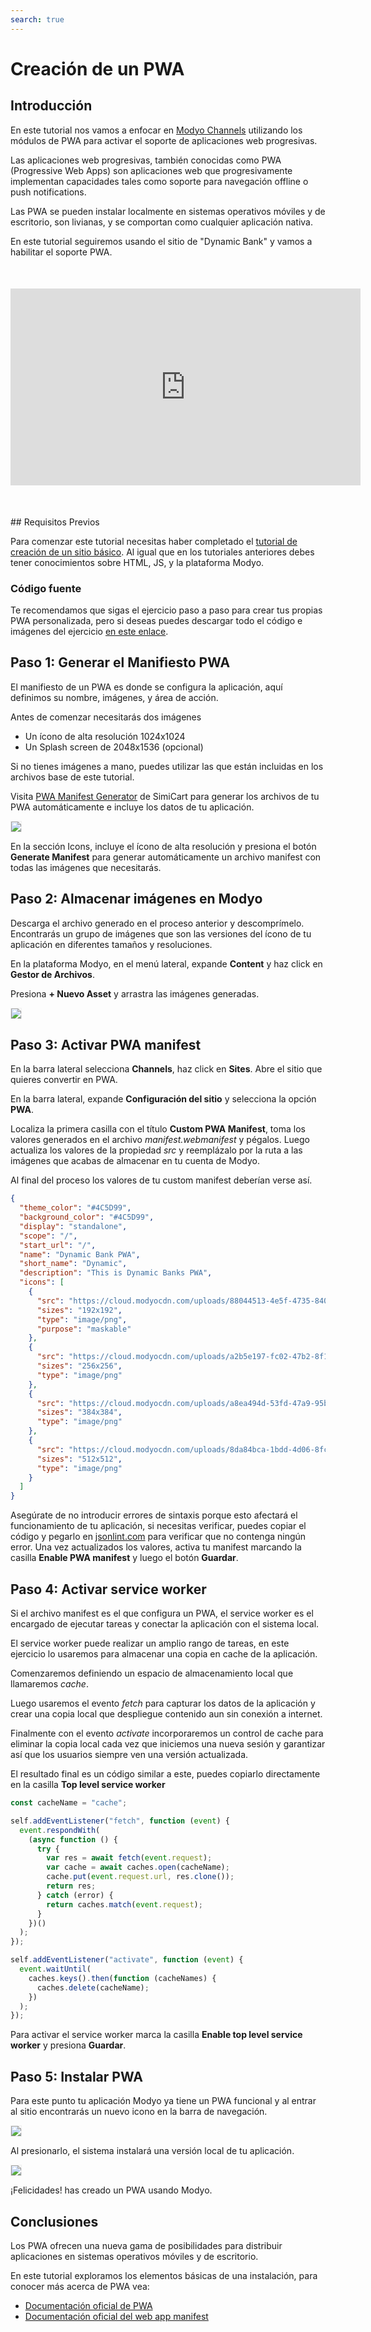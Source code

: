 ```yaml
---
search: true
---
```


# Creación de un PWA

## Introducción

En este tutorial nos vamos a enfocar en [Modyo Channels](https://docs.modyo.com/es/platform/channels) utilizando los módulos de PWA para activar el soporte de aplicaciones web progresivas.

Las aplicaciones web progresivas, también conocidas como PWA (Progressive Web Apps) son aplicaciones web que progresivamente implementan capacidades tales como soporte para navegación offline o push notifications.

Las PWA se pueden instalar localmente en sistemas operativos móviles y de escritorio, son livianas, y se comportan como cualquier aplicación nativa.

En este tutorial seguiremos usando el sitio de "Dynamic Bank" y vamos a habilitar el soporte PWA.

<div style="margin: 50px auto; text-align: center;" >
<iframe width="560" height="315" src="https://www.youtube.com/embed/SQwUOVyG2UE" title="YouTube video player" frameborder="0" allow="accelerometer; autoplay; clipboard-write; encrypted-media; gyroscope; picture-in-picture" allowfullscreen></iframe>
</div>
## Requisitos Previos

Para comenzar este tutorial necesitas haber completado el [tutorial de creación de un sitio básico](/es/platform/tutorials/how-to-create-home.html). Al igual que en los tutoriales anteriores debes tener conocimientos sobre HTML, JS, y la plataforma Modyo.

### Código fuente
Te recomendamos que sigas el ejercicio paso a paso para crear tus propias PWA personalizada, pero si deseas puedes descargar todo el código e imágenes del ejercicio [en este enlace](https://cloud.modyocdn.com/uploads/a4ca197c-af7a-4888-99ce-cf455779dc8f/original/assets.zip).

## Paso 1: Generar el Manifiesto PWA

El manifiesto de un PWA es donde se configura la aplicación, aquí definimos su nombre, imágenes, y área de acción.

Antes de comenzar necesitarás dos imágenes
- Un ícono de alta resolución 1024x1024
- Un Splash screen de 2048x1536 (opcional)

Si no tienes imágenes a mano, puedes utilizar las que están incluidas en los archivos base de este tutorial.

Visita [PWA Manifest Generator](https://bit.ly/2Zv2H5i) de SimiCart para generar los archivos de tu PWA automáticamente e incluye los datos de tu aplicación.

<img src="/assets/img/tutorials/how-to-create-pwa/manifest_data.png" style="border: 1px solid rgb(238, 238, 238);max-width: 400px;margin: auto 0;"/>

En la sección Icons, incluye el ícono de alta resolución y presiona el botón **Generate Manifest** para generar automáticamente un archivo manifest con todas las imágenes que necesitarás.

## Paso 2: Almacenar imágenes en Modyo

Descarga el archivo generado en el proceso anterior y descomprímelo. Encontrarás un grupo de imágenes que son las versiones del ícono de tu aplicación en diferentes tamaños y resoluciones.

En la plataforma Modyo, en el menú lateral, expande **Content** y haz click en **Gestor de Archivos**.

Presiona **+ Nuevo Asset** y arrastra las imágenes generadas.

<img src="/assets/img/tutorials/how-to-create-pwa/drag_images.gif" style="border: 1px solid rgb(238, 238, 238);max-width: 400px;margin: auto 0;"/>

## Paso 3: Activar PWA manifest

En la barra lateral selecciona **Channels**, haz click en **Sites**. Abre el sitio que quieres convertir en PWA.

En la barra lateral, expande **Configuración del sitio** y selecciona la opción **PWA**.

Localiza la primera casilla con el título **Custom PWA Manifest**, toma los valores generados en el archivo _manifest.webmanifest_ y pégalos. Luego actualiza los valores de la propiedad _src_ y reemplázalo por la ruta a las imágenes que acabas de almacenar en tu cuenta de Modyo.

Al final del proceso los valores de tu custom manifest deberían verse así.

``` json
{
  "theme_color": "#4C5D99",
  "background_color": "#4C5D99",
  "display": "standalone",
  "scope": "/",
  "start_url": "/",
  "name": "Dynamic Bank PWA",
  "short_name": "Dynamic",
  "description": "This is Dynamic Banks PWA",
  "icons": [
    {
      "src": "https://cloud.modyocdn.com/uploads/88044513-4e5f-4735-8407-59c99ae5361e/original/icon-192x192.png",
      "sizes": "192x192",
      "type": "image/png",
      "purpose": "maskable"
    },
    {
      "src": "https://cloud.modyocdn.com/uploads/a2b5e197-fc02-47b2-8f12-2c7b026fecf3/original/icon-256x256.png",
      "sizes": "256x256",
      "type": "image/png"
    },
    {
      "src": "https://cloud.modyocdn.com/uploads/a8ea494d-53fd-47a9-95b3-7a92a0b93377/original/icon-384x384.png",
      "sizes": "384x384",
      "type": "image/png"
    },
    {
      "src": "https://cloud.modyocdn.com/uploads/8da84bca-1bdd-4d06-8fc5-44091b45c763/original/icon-512x512.png",
      "sizes": "512x512",
      "type": "image/png"
    }
  ]
}

```

Asegúrate de no introducir errores de sintaxis porque esto afectará el funcionamiento de tu aplicación, si necesitas verificar, puedes copiar el código y pegarlo en [jsonlint.com](www.jsonlint.com) para verificar que no contenga ningún error.
Una vez actualizados los valores, activa tu manifest marcando la casilla **Enable PWA manifest** y luego el botón **Guardar**.


## Paso 4: Activar service worker

Si el archivo manifest es el que configura un PWA, el service worker es el encargado de ejecutar tareas y conectar la aplicación con el sistema local.

El service worker puede realizar un amplio rango de tareas, en este ejercicio lo usaremos para almacenar una copia en cache de la aplicación.

Comenzaremos definiendo un espacio de almacenamiento local que llamaremos _cache_.

Luego usaremos el evento _fetch_ para capturar los datos de la aplicación y crear una copia local que despliegue contenido aun sin conexión a internet.

Finalmente con el evento _activate_ incorporaremos un control de cache para eliminar la copia local cada vez que iniciemos una nueva sesión y garantizar así que los usuarios siempre ven una versión actualizada.

El resultado final es un código similar a este, puedes copiarlo directamente en la casilla **Top level service worker**


``` javascript
const cacheName = "cache";

self.addEventListener("fetch", function (event) {
  event.respondWith(
    (async function () {
      try {
        var res = await fetch(event.request);
        var cache = await caches.open(cacheName);
        cache.put(event.request.url, res.clone());
        return res;
      } catch (error) {
        return caches.match(event.request);
      }
    })()
  );
});

self.addEventListener("activate", function (event) {
  event.waitUntil(
    caches.keys().then(function (cacheNames) {
      caches.delete(cacheName);
    })
  );
});

```

Para activar el service worker marca la casilla **Enable top level service worker** y presiona **Guardar**.

## Paso 5: Instalar PWA

Para este punto tu aplicación Modyo ya tiene un PWA funcional y al entrar al sitio encontrarás un nuevo icono en la barra de navegación.

<img src="/assets/img/tutorials/how-to-create-pwa/pwa_installed.png" style="border: 1px solid rgb(238, 238, 238);max-width: 400px;margin: auto 0;"/>

Al presionarlo, el sistema instalará una versión local de tu aplicación.

<img src="/assets/img/tutorials/how-to-create-pwa/pwa_install.png" style="border: 1px solid rgb(238, 238, 238);max-width: 400px;margin: auto 0;"/>

¡Felicidades! has creado un PWA usando Modyo.

## Conclusiones

Los PWA ofrecen una nueva gama de posibilidades para distribuir aplicaciones en sistemas operativos móviles y de escritorio.

En este tutorial exploramos los elementos básicas de una instalación, para conocer más acerca de PWA vea:

- [Documentación oficial de PWA](https://blog.pwabuilder.com/docs)
- [Documentación oficial del web app manifest](https://developer.mozilla.org/en-US/docs/Web/Manifest)
